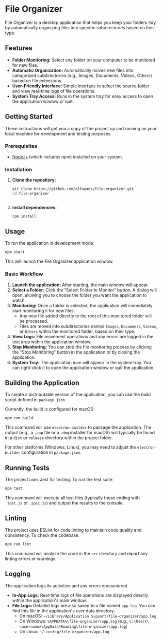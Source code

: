 # File Organizer

File Organizer is a desktop application that helps you keep your folders tidy by automatically organizing files into specific subdirectories based on their type.

## Features

*   **Folder Monitoring:** Select any folder on your computer to be monitored for new files.
*   **Automatic Organization:** Automatically moves new files into categorized subdirectories (e.g., Images, Documents, Videos, Others) based on file extensions.
*   **User-Friendly Interface:** Simple interface to select the source folder and view real-time logs of file operations.
*   **System Tray Access:** Runs in the system tray for easy access to open the application window or quit.

## Getting Started

These instructions will get you a copy of the project up and running on your local machine for development and testing purposes.

### Prerequisites

*   [Node.js](https://nodejs.org/) (which includes npm) installed on your system.

### Installation

1.  **Clone the repository:**
    ```bash
    git clone https://github.com/alfayads/file-organizer.git
    cd file-organizer
   

2.  **Install dependencies:**
    ```bash
    npm install
    ```

## Usage

To run the application in development mode:

```bash
npm start
```

This will launch the File Organizer application window.

### Basic Workflow

1.  **Launch the application:** After starting, the main window will appear.
2.  **Select a Folder:** Click the "Select Folder to Monitor" button. A dialog will open, allowing you to choose the folder you want the application to watch.
3.  **Monitoring:** Once a folder is selected, the application will immediately start monitoring it for new files.
    *   Any new file added directly to the root of this monitored folder will be processed.
    *   Files are moved into subdirectories named `Images`, `Documents`, `Videos`, or `Others` within the monitored folder, based on their type.
4.  **View Logs:** File movement operations and any errors are logged in the text area within the application window.
5.  **Stop Monitoring:** You can stop the file monitoring process by clicking the "Stop Monitoring" button in the application or by closing the application.
6.  **System Tray:** The application icon will appear in the system tray. You can right-click it to open the application window or quit the application.

## Building the Application

To create a distributable version of the application, you can use the build script defined in `package.json`.

Currently, the build is configured for macOS:

```bash
npm run build
```

This command will use `electron-builder` to package the application. The output (e.g., a `.app` file or a `.dmg` installer for macOS) will typically be found in a `dist` or `release` directory within the project folder.

For other platforms (Windows, Linux), you may need to adjust the `electron-builder` configuration in `package.json`.

## Running Tests

The project uses Jest for testing. To run the test suite:

```bash
npm test
```

This command will execute all test files (typically those ending with `.test.js` or `.spec.js`) and output the results to the console.

## Linting

The project uses ESLint for code linting to maintain code quality and consistency. To check the codebase:

```bash
npm run lint
```

This command will analyze the code in the `src` directory and report any linting errors or warnings.

## Logging

The application logs its activities and any errors encountered.
*   **In-App Logs:** Real-time logs of file operations are displayed directly within the application's main window.
*   **File Logs:** Detailed logs are also saved to a file named `app.log`. You can find this file in the application's user data directory.
    *   On macOS: `~/Library/Application Support/file-organizer/app.log`
    *   On Windows: `%APPDATA%\file-organizer\app.log` (e.g., `C:\Users\<username>\AppData\Roaming\file-organizer\app.log`)
    *   On Linux: `~/.config/file-organizer/app.log`
